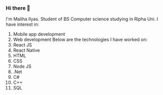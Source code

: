 ### Hi there 👋

I'm Maliha Ilyas. Student of BS Computer science studying in Ripha Uni. 
I have interest in: 
  1. Mobile app development
  2. Web development
Below are the technologies I have worked on:
  1. React JS
  2. React Native
  3. HTML
  4. CSS
  5. Node JS
  6. .Net
  7. C#
  8. C++
  9. SQL
